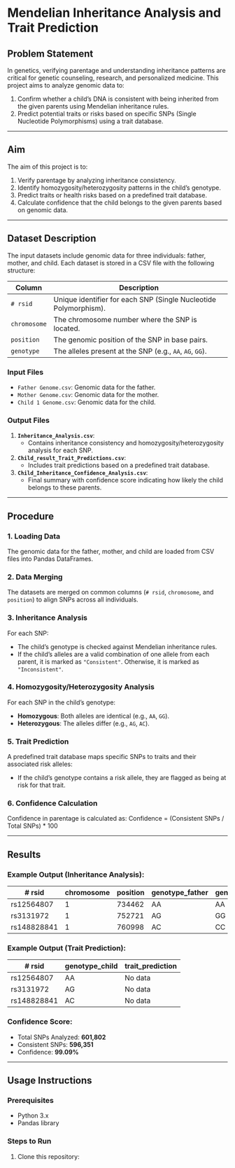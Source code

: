 # Mendelian Inheritance Analysis and Trait Prediction

## Problem Statement
In genetics, verifying parentage and understanding inheritance patterns are critical for genetic counseling, research, and personalized medicine. This project aims to analyze genomic data to:
1. Confirm whether a child’s DNA is consistent with being inherited from the given parents using Mendelian inheritance rules.
2. Predict potential traits or risks based on specific SNPs (Single Nucleotide Polymorphisms) using a trait database.

---

## Aim
The aim of this project is to:
1. Verify parentage by analyzing inheritance consistency.
2. Identify homozygosity/heterozygosity patterns in the child’s genotype.
3. Predict traits or health risks based on a predefined trait database.
4. Calculate confidence that the child belongs to the given parents based on genomic data.

---

## Dataset Description
The input datasets include genomic data for three individuals: father, mother, and child. Each dataset is stored in a CSV file with the following structure:

| Column         | Description                                                                 |
|----------------|-----------------------------------------------------------------------------|
| `# rsid`       | Unique identifier for each SNP (Single Nucleotide Polymorphism).           |
| `chromosome`   | The chromosome number where the SNP is located.                            |
| `position`     | The genomic position of the SNP in base pairs.                             |
| `genotype`     | The alleles present at the SNP (e.g., `AA`, `AG`, `GG`).                   |

### Input Files
- `Father Genome.csv`: Genomic data for the father.
- `Mother Genome.csv`: Genomic data for the mother.
- `Child 1 Genome.csv`: Genomic data for the child.

### Output Files
1. **`Inheritance_Analysis.csv`**:
   - Contains inheritance consistency and homozygosity/heterozygosity analysis for each SNP.
2. **`Child_result_Trait_Predictions.csv`**:
   - Includes trait predictions based on a predefined trait database.
3. **`Child_Inheritance_Confidence_Analysis.csv`**:
   - Final summary with confidence score indicating how likely the child belongs to these parents.

---

## Procedure

### 1. Loading Data
The genomic data for the father, mother, and child are loaded from CSV files into Pandas DataFrames.

### 2. Data Merging
The datasets are merged on common columns (`# rsid`, `chromosome`, and `position`) to align SNPs across all individuals.

### 3. Inheritance Analysis
For each SNP:
- The child’s genotype is checked against Mendelian inheritance rules.
- If the child’s alleles are a valid combination of one allele from each parent, it is marked as `"Consistent"`. Otherwise, it is marked as `"Inconsistent"`.

### 4. Homozygosity/Heterozygosity Analysis
For each SNP in the child’s genotype:
- **Homozygous**: Both alleles are identical (e.g., `AA`, `GG`).
- **Heterozygous**: The alleles differ (e.g., `AG`, `AC`).

### 5. Trait Prediction
A predefined trait database maps specific SNPs to traits and their associated risk alleles:
- If the child’s genotype contains a risk allele, they are flagged as being at risk for that trait.


### 6. Confidence Calculation
Confidence in parentage is calculated as: Confidence = (Consistent SNPs / Total SNPs) * 100



---

## Results

### Example Output (Inheritance Analysis):
| # rsid       | chromosome | position | genotype_father | genotype_mother | genotype_child | inheritance | child_homozygosity |
|--------------|------------|----------|-----------------|-----------------|----------------|-------------|---------------------|
| rs12564807   | 1          | 734462   | AA              | AA              | AA             | Consistent  | Homozygous          |
| rs3131972    | 1          | 752721   | AG              | GG              | AG             | Consistent  | Heterozygous        |
| rs148828841  | 1          | 760998   | AC              | CC              | AC             | Consistent  | Heterozygous        |

### Example Output (Trait Prediction):
| # rsid       | genotype_child | trait_prediction            |
|--------------|----------------|-----------------------------|
| rs12564807   | AA             | No data                    |
| rs3131972    | AG             | No data                    |
| rs148828841  | AC             | No data                    |

### Confidence Score:
- Total SNPs Analyzed: **601,802**
- Consistent SNPs: **596,351**
- Confidence: **99.09%**

---

## Usage Instructions

### Prerequisites
- Python 3.x
- Pandas library

### Steps to Run
1. Clone this repository:

